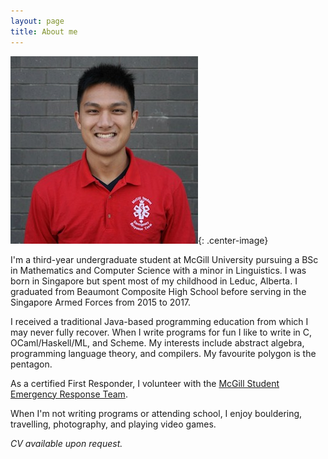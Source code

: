```yaml
---
layout: page
title: About me
---
```


![me](profile.jpeg){: .center-image}

I'm a third-year undergraduate student at McGill University pursuing a BSc in Mathematics and Computer Science with a minor in Linguistics. I was born in Singapore but spent most of my childhood in Leduc, Alberta. I graduated from Beaumont Composite High School before serving in the Singapore Armed Forces from 2015 to 2017.  

I received a traditional Java-based programming education from which I may never fully recover. When I write programs for fun I like to write in C, OCaml/Haskell/ML, and Scheme. My interests include abstract algebra, programming language theory, and compilers. My favourite polygon is the pentagon.

As a certified First Responder, I volunteer with the [McGill Student Emergency Response Team](www.msert.ca).

When I'm not writing programs or attending school, I enjoy bouldering, travelling, photography, and playing video games.

_CV available upon request._
